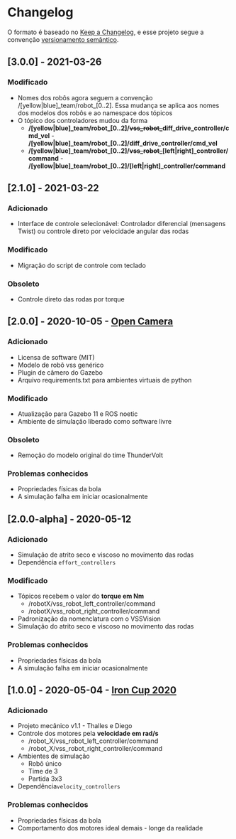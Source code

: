 # Changelog

O formato é baseado no [Keep a Changelog](https://keepachangelog.com/en/1.0.0/),
e esse projeto segue a convenção [versionamento semântico](https://semver.org/spec/v2.0.0.html).

## [3.0.0] - 2021-03-26

### Modificado

- Nomes dos robôs agora seguem a convenção /[yellow|blue]\_team/robot\_[0..2]. Essa mudança se aplica aos nomes dos modelos dos robôs e ao namespace dos tópicos
- O tópico dos controladores mudou da forma
  - **/[yellow|blue]\_team/robot\_[0..2]/~~vss_robot_~~diff\_drive\_controller/cmd\_vel** - **/[yellow|blue]\_team/robot\_[0..2]/diff\_drive\_controller/cmd\_vel**
  - **/[yellow|blue]\_team/robot\_[0..2]/~~vss_robot_~~[left|right]_controller/command** - **/[yellow|blue]\_team/robot\_[0..2]/[left|right]_controller/command**

## [2.1.0] - 2021-03-22

### Adicionado

- Interface de controle selecionável: Controlador diferencial (mensagens Twist) ou controle direto por velocidade angular das rodas

### Modificado

- Migração do script de controle com teclado

### Obsoleto

- Controle direto das rodas por torque

## [2.0.0] - 2020-10-05 - [Open Camera](https://github.com/ThundeRatz/vss_simulation/releases/tag/v2.0)

### Adicionado

- Licensa de software (MIT)
- Modelo de robô vss genérico
- Plugin de câmero do Gazebo
- Arquivo requirements.txt para ambientes virtuais de python

### Modificado

- Atualização para Gazebo 11 e ROS noetic
- Ambiente de simulação liberado como software livre

### Obsoleto

- Remoção do modelo original do time ThunderVolt

### Problemas conhecidos

- Propriedades físicas da bola
- A simulação falha em iniciar ocasionalmente

## [2.0.0-alpha] - 2020-05-12

### Adicionado

- Simulação de atrito seco e viscoso no movimento das rodas
- Dependência ```effort_controllers```

### Modificado

- Tópicos recebem o valor do **torque em Nm**
  - /robotX/vss_robot_left_controller/command
  - /robotX/vss_robot_right_controller/command
- Padronização da nomenclatura com o VSSVision
- Simulação do atrito seco e viscoso no movimento das rodas

### Problemas conhecidos

- Propriedades físicas da bola
- A simulação falha em iniciar ocasionalmente

## [1.0.0] - 2020-05-04 - [Iron Cup 2020](https://github.com/ThundeRatz/vss_simulation/releases/tag/v1.0)

### Adicionado

- Projeto mecânico v1.1 - Thalles e Diego
- Controle dos motores pela **velocidade em rad/s**
  - /robot_X/vss_robot_left_controller/command
  - /robot_X/vss_robot_right_controller/command
- Ambientes de simulação
  - Robô único
  - Time de 3
  - Partida 3x3
- Dependência```velocity_controllers```

### Problemas conhecidos

- Propriedades físicas da bola
- Comportamento dos motores ideal demais - longe da realidade
